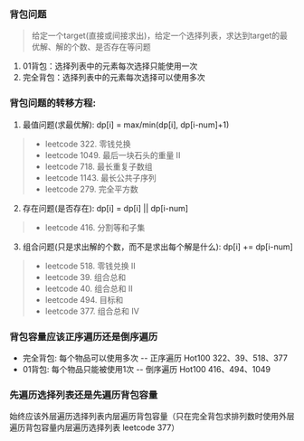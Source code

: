 
### 背包问题
> 给定一个target(直接或间接求出)，给定一个选择列表，求达到target的最优解、解的个数、是否存在等问题
1. 01背包：选择列表中的元素每次选择只能使用一次
2. 完全背包：选择列表中的元素每次选择可以使用多次

### 背包问题的转移方程:
1. 最值问题(求最优解): dp[i] = max/min(dp[i], dp[i-num]+1)
> - leetcode 322. 零钱兑换
> - leetcode 1049. 最后一块石头的重量 II
> - leetcode 718. 最长重复子数组
> - leetcode 1143. 最长公共子序列
> - leetcode 279. 完全平方数

2. 存在问题(是否存在): dp[i] = dp[i] || dp[i-num]
> - leetcode 416. 分割等和子集

3. 组合问题(只是求出解的个数，而不是求出每个解是什么): dp[i] += dp[i-num]
> - leetcode 518. 零钱兑换 II
> - leetcode 39. 组合总和
> - leetcode 40. 组合总和 II
> - leetcode 494. 目标和
> - leetcode 377. 组合总和 Ⅳ

### 背包容量应该正序遍历还是倒序遍历
- 完全背包: 每个物品可以使用多次 -- 正序遍历 Hot100 322、39、518、377
- 01背包: 每个物品只能被使用1次 -- 倒序遍历 Hot100 416、494、1049

### 先遍历选择列表还是先遍历背包容量
始终应该外层遍历选择列表内层遍历背包容量（只在完全背包求排列数时使用外层遍历背包容量内层遍历选择列表 leetcode 377）
